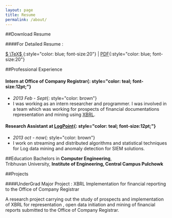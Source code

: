 ```yaml
---
layout: page 
title: Resume
permalink: /about/
---
```


##Download Resume

####For Detailed Resume : 

[$ \TeX$ ](https://github.com/bistaumanga/resume/blob/master/cv.tex){:style="color: blue; font-size:20"}  |  [PDF](https://github.com/bistaumanga/resume/blob/master/cv.pdf){:style="color: blue; font-size:20"}


##Professional Experience

#### **Intern at Office of Company Registrar**{: style="color: teal; font-size:12pt;"}
* *2013 Feb - Sept*{: style="color: brown"}
* I was working as an intern researcher and programmer. I was involved in a team which was working for prospects of financial documentations representation and mining using [XBRL](http://en.wikipedia.org/wiki/XBRL).

#### **Research Assistant at [LogPoint](https://www.logpoint.com/en)**{: style="color: teal; font-size:12pt;"}
* *2013 oct - now*{: style="color: brown"}
* I work on streaming and distributed algorithms and statistical techniques for Log data mining and anomaly detection for SIEM solutions.



##Education
Bachelors in **Computer Engineering**, <br>
Tribhuvan University, **Institute of Engineering, Central Campus Pulchowk**


##Projects

####UnderGrad Major Project : XBRL Implementation for financial reporting to the Office of Company Registrar

A research project carrying out the study of prospects and implementation of XBRL for representation , open data initiation and mining of financial reports submitted to the Office of Company Registrar.